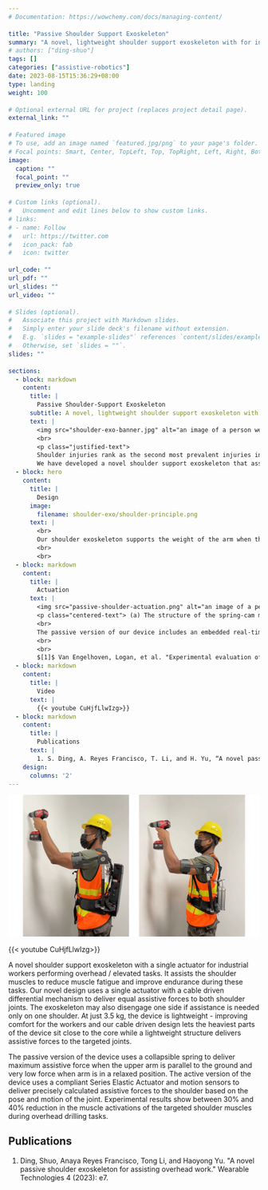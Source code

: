 ```yaml
---
# Documentation: https://wowchemy.com/docs/managing-content/

title: "Passive Shoulder Support Exoskeleton"
summary: "A novel, lightweight shoulder support exoskeleton with for industrial workers who perform overhead tasks."
# authors: ["ding-shuo"]
tags: []
categories: ["assistive-robotics"]
date: 2023-08-15T15:36:29+08:00
type: landing
weight: 100

# Optional external URL for project (replaces project detail page).
external_link: ""

# Featured image
# To use, add an image named `featured.jpg/png` to your page's folder.
# Focal points: Smart, Center, TopLeft, Top, TopRight, Left, Right, BottomLeft, Bottom, BottomRight.
image:
  caption: ""
  focal_point: ""
  preview_only: true

# Custom links (optional).
#   Uncomment and edit lines below to show custom links.
# links:
# - name: Follow
#   url: https://twitter.com
#   icon_pack: fab
#   icon: twitter

url_code: ""
url_pdf: ""
url_slides: ""
url_video: ""

# Slides (optional).
#   Associate this project with Markdown slides.
#   Simply enter your slide deck's filename without extension.
#   E.g. `slides = "example-slides"` references `content/slides/example-slides.md`.
#   Otherwise, set `slides = ""`.
slides: ""

sections:
  - block: markdown
    content:
      title: |
        Passive Shoulder-Support Exoskeleton
      subtitle: A novel, lightweight shoulder support exoskeleton with for industrial workers who perform overhead tasks.
      text: |
        <img src="shoulder-exo-banner.jpg" alt="an image of a person wearing a back exoskeleton" title="Back Exoskeleton" width="100%">
        <br>
        <p class="justified-text">
        Shoulder injuries rank as the second most prevalent injuries in the workplace. In sectors such as construction and manufacturing, workers frequently engage in tasks demanding shoulder flexion, such as lifting heavy objects overhead, wielding tools at elevated angles, and installing fixtures or components above head height. Given the recurrent nature of these actions and their associated risks, there's a pressing need for an assistive solution. 
        We have developed a novel shoulder support exoskeleton that assists the shoulder joint in these type of tasks. We have designed both passive and active versions of the exoskeleton design. </p>
  - block: hero
    content:
      title: |
        Design
      image:
        filename: shoulder-exo/shoulder-principle.png
      text: |
        <br>
        Our shoulder exoskeleton supports the weight of the arm when the shoulder joint is flexed / adducted. It uses a single torque generator with a cable driven differential mechanism to deliver equal assistive forces to both shoulder joints. The exoskeleton may also disengage one side if assistance is needed only on one shoulder. At just 3.5 kg, the device is lightweight - improving comfort for the workers and our cable driven design lets the heaviest parts of the device sit close to the core while a lightweight structure delivers assistive forces to the targeted joints. The passive version of the device uses a spring to generate the torque. The active version of the device uses a brushless electric motor to produce the assistive torque.
        <br>
        <br>
  - block: markdown
    content:
      title: |
        Actuation
      text: |
        <img src="passive-shoulder-actuation.png" alt="an image of a person wearing a back exoskeleton" title="Back Exoskeleton" width="100%">
        <p class="centered-text"> (a) The structure of the spring-cam mechanism. (b) When the arm is raised up (  $\alpha$  is close to  180$^\circ$  ), the spring is not compressed ( $F_1$ is zero) and the force of cable B (  𝐹2  ) is zero. (c) If 𝛼  is around  90∘  , the spring is compressed (  $F1$  is large), since the force arms (  $r_1$  and  $r_2$  ) are almost equal,  $F_2$  is also large. (d) When the user puts down the arm (  $\alpha$  is around zero), the spring is fully compressed (  $F1$  reaches the maximum value), however since  $r_1$  is much smaller than  $r_2$  ,  $F_2$  can be small. (e) Test bench to validate the assistive torque output. (f) Assistive torque of the torque generator (and the load torque on shoulder) as a function of the shoulder flexion angle. The load torque is estimated by Van Engelhoven et al. $^1$ for  95%  males (arm mass 6.2 kg) holding a tool of 2.25 kg (close to the tool weight in our experiments).</p>
        <br>
        The passive version of our device includes an embedded real-time controller that coommands the torque of a brushless electric motor through a Series Elastic Actuator (SEA) to achieve an inherently compliant mechanism and force control. The active device also includes on-board motion sensors that let the controller intelligently determine the assistive torque needed based on the pose and motion of the joint and adjust the assistance in real-time. The active device weights around 3.5kg is capable of delivering up to 30 Nm of assistive torque to the shoulder joint. The use of a real-time controller also allows us to implement a variety of control strategies to improve the performance of the device in different working conditions.
        <br>
        <br>
        $[1]$ Van Engelhoven, Logan, et al. "Experimental evaluation of a shoulder-support exoskeleton for overhead work: Influences of peak torque amplitude, task, and tool mass." IISE Transactions on Occupational Ergonomics and Human Factors 7.3-4 (2019): 250-263.
  - block: markdown
    content:
      title: |
        Video
      text: |
        {{< youtube CuHjfLlwIzg>}}
  - block: markdown
    content:
      title: |
        Publications
      text: |
        1. S. Ding, A. Reyes Francisco, T. Li, and H. Yu, “A novel passive shoulder exoskeleton for assisting overhead work,” _Wearable Technologies_, vol. 4, p. e7, 2023.
    design:
      columns: '2'
---
```


![Shoulder Support Exoskeletons](shoulder-collage.jpg "Shoulder Support Exoskeletons Active (left) and Passive (right)")

{{< youtube CuHjfLlwIzg>}}

A novel shoulder support exoskeleton with a single actuator for industrial workers performing overhead / elevated tasks. It assists the shoulder muscles to reduce muscle fatigue and improve endurance during these tasks. Our novel design uses a single actuator with a cable driven differential mechanism to deliver equal assistive forces to both shoulder joints. The exoskeleton may also disengage one side if assistance is needed only on one shoulder. At just 3.5 kg, the device is lightweight - improving comfort for the workers and our cable driven design lets the heaviest parts of the device sit close to the core while a lightweight structure delivers assistive forces to the targeted joints.

The passive version of the device uses a collapsible spring to deliver maximum assistive force when the upper arm is parallel to the ground and very low force when arm is in a relaxed position. The active version of the device uses a compliant Series Elastic Actuator and motion sensors to deliver precisely calculated assistive forces to the shoulder based on the pose and motion of the joint. Experimental results show between 30% and 40% reduction in the muscle activations of the targeted shoulder muscles during overhead drilling tasks.

## Publications
1. Ding, Shuo, Anaya Reyes Francisco, Tong Li, and Haoyong Yu. "A novel passive shoulder exoskeleton for assisting overhead work." Wearable Technologies 4 (2023): e7.
